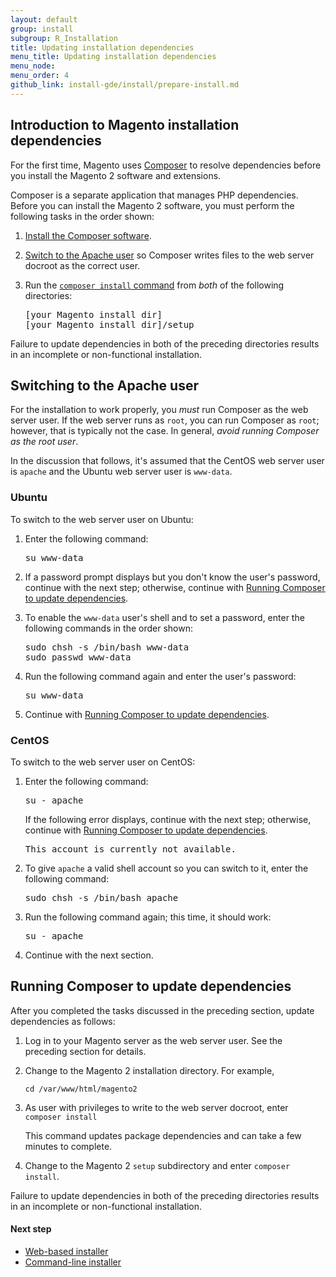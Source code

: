 ```yaml
---
layout: default
group: install
subgroup: R_Installation
title: Updating installation dependencies
menu_title: Updating installation dependencies
menu_node: 
menu_order: 4
github_link: install-gde/install/prepare-install.md
---
```


<h2 id="install-update-depend">Introduction to Magento installation dependencies</h2>

For the first time, Magento uses <a href="http://getcomposer.org">Composer</a> to resolve dependencies before you install the Magento 2 software and extensions. 

Composer is a separate application that manages PHP dependencies. Before you can install the Magento 2 software, you must perform the following tasks in the order shown:

1.	<a href="{{ site.gdeurl }}install-gde/install/composer-clone.html">Install the Composer software</a>.
2.	<a href="#install-update-depend-apache">Switch to the Apache user</a> so Composer writes files to the web server docroot as the correct user.
2.	Run the <a href="#install-composer-install">`composer install` command</a> from *both* of the following directories:

	<pre>[your Magento install dir]
	[your Magento install dir]/setup</pre>
	
<div class="bs-callout bs-callout-info" id="info">
<span class="glyphicon-class">
  <p>Failure to update dependencies in both of the preceding directories results in an incomplete or non-functional installation.</p></span>
</div>

<h2 id="install-update-depend-apache">Switching to the Apache user</h2>

For the installation to work properly, you *must* run Composer as the web server user. If the web server runs as `root`, you can run Composer as `root`; however, that is typically not the case. In general, *avoid running Composer as the root user*.

In the discussion that follows, it's assumed that the CentOS web server user is `apache` and the Ubuntu web server user is `www-data`.

<h3 id="install-update-depend-apache-ubuntu">Ubuntu</h3>

To switch to the web server user on Ubuntu:

1.	Enter the following command:

	<pre>su www-data</pre>
	
2.	If a password prompt displays but you don't know the user's password, continue with the next step; otherwise, continue with <a href="#running-composer-to-update-dependencies">Running Composer to update dependencies</a>.

3.	To enable the `www-data` user's shell and to set a password, enter the following commands in the order shown:

	<pre>sudo chsh -s /bin/bash www-data
	sudo passwd www-data</pre>
	
4.	Run the following command again and enter the user's password:

	<pre>su www-data</pre>
	
5.	Continue with <a href="#install-composer-install">Running Composer to update dependencies</a>.

<h3 id="install-update-depend-apache-centos">CentOS</h3>

To switch to the web server user on CentOS:

1.	Enter the following command:

	<pre>su - apache</pre>
	
	If the following error displays, continue with the next step; otherwise, continue with <a href="#running-composer-to-update-dependencies">Running Composer to update dependencies</a>.
	
	<pre>This account is currently not available.</pre>
	
2.	To give `apache` a valid shell account so you can switch to it, enter the following command:

	<pre>sudo chsh -s /bin/bash apache</pre>
	
3.	Run the following command again; this time, it should work:

	<pre>su - apache</pre>
	
3.	Continue with the next section.

<h2 id="install-composer-install">Running Composer to update dependencies</h2>
	
After you completed the tasks discussed in the preceding section, update dependencies as follows:

1.	Log in to your Magento server as the web server user. See the preceding section for details.
2.	Change to the Magento 2 installation directory. For example,

	`cd /var/www/html/magento2`
	
3.	As user with privileges to write to the web server docroot, enter `composer install`

	This command updates package dependencies and can take a few minutes to complete.
	
4.	Change to the Magento 2 `setup` subdirectory and enter `composer install`.

<div class="bs-callout bs-callout-info" id="info">
<span class="glyphicon-class">
  <p>Failure to update dependencies in both of the preceding directories results in an incomplete or non-functional installation.</p></span>
</div>

#### Next step

*	<a href="{{ site.gdeurl }}install-gde/install/install-web.html">Web-based installer</a>
*	<a href="{{ site.gdeurl }}install-gde/install/install-cli.html">Command-line installer</a>